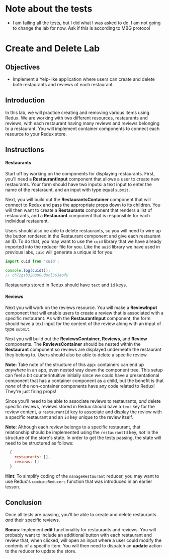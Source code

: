 # Note about the tests
* I am failing all the tests, but I did what I was asked to do. I am not going to change the lab for now. Ask if this is according to MBG protocol

# Create and Delete Lab

## Objectives

* Implement a Yelp-like application where users can create and delete both
restaurants and reviews of each restaurant.

## Introduction

In this lab, we will practice creating and removing various items using Redux. 
We are working with two different resources, restaurants and reviews, with each 
restaurant having many reviews and reviews belonging to a restaurant. You will 
implement container components to connect each resource to your Redux store.


## Instructions

#### Restaurants ####

Start off by working on the components for displaying restaurants. First, 
you'll need a __RestaurantInput__ component that allows a user to create new 
restaurants. Your form should have two inputs: a text input to enter the name
of the restaraunt, and an input with type equal `submit`. 

Next, you will build out the __RestaurantsContainer__ component that will 
connect to Redux and pass the appropriate props down to its children. You will 
then want to create a __Restaurants__ component that renders a list of 
restaurants, and a __Restaurant__ component that is responsible for each 
individual restaurant. 

Users should also be able to delete restaurants, so you will need to wire up 
the button rendered in the Restaurant component and give each restaurant an ID. 
To do that, you may want to use the `cuid` library that we have already imported 
into the reducer file for you. Like the `uuid` library we have used in previous 
labs, `cuid` will generate a unique id for you:

  ```javascript
  import cuid from 'cuid';

  console.log(cuid());
  // ch72gsb320000udocl363eofy
  ```

Restaurants stored in Redux should have `text` and `id` keys.

#### Reviews ####

Next you will work on the reviews resource. You will make a __ReviewInput__ 
component that will enable users to create a review that is associated with 
a specific restaurant. As with the __RestaurantInput__ component, the form 
should have a text input for the content of the review along with an input of 
type `submit`.

Next you will build out the __ReviewsContainer__, __Reviews__, and __Review__ 
components. The __ReviewsContainer__ should be nested within the __Restaurant__ 
component so reviews are displayed underneath the restaurant they belong to. 
Users should also be able to delete a specific review.

**Note**: Take note of the structure of this app: containers can end up _anywhere_ 
in an app, even nested way down the component tree. This setup can feel a bit 
counterintuitive initially since we could have a presentational component that 
has a container component as a child, but the benefit is that _none_ of the 
non-container components have any code related to Redux! They're just firing 
props!

Since you'll need to be able to associate reviews to restaurants, _and_ delete
specific reviews, reviews stored in Redux should have a `text` key for the
review content, a `restaurantId` key to associate and display the review with a
specific restaurant and an `id` key unique to the review itself. 

**Note**: Although each review belongs to a specific restaurant, that 
relationship should be implemented using the `restaurantId` key, *not* in the 
structure of the store's state. In order to get the tests passing, the state will 
need to be structured as follows:

  ```javascript
    {
      restaurants: [],
      reviews: []
    }
  ```

**Hint**: To simplify coding of the `manageRestaurant` reducer, you may want to
use Redux's `combineReducers` function that was introduced in an earlier lesson. 

## Conclusion

Once all tests are passing, you'll be able to create and delete restaurants _and_ 
their specific reviews. 

**Bonus**: Implement __edit__ functionality for restaurants and reviews. You will 
probably want to include an additional button with each restaurant and review 
that, when clicked, will open an input where a user could modify the contents of 
a specific item. You will then need to dispatch an __update__ action to the 
reducer to update the store.

